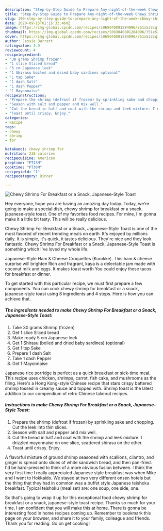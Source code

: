 ```yaml
---
description: "Step-by-Step Guide to Prepare Any-night-of-the-week Chewy Shrimp For Breakfast or a Snack, Japanese-Style Toast"
title: "Step-by-Step Guide to Prepare Any-night-of-the-week Chewy Shrimp For Breakfast or a Snack, Japanese-Style Toast"
slug: 190-step-by-step-guide-to-prepare-any-night-of-the-week-chewy-shrimp-for-breakfast-or-a-snack-japanese-style-toast
date: 2020-09-15T02:16:33.460Z
image: https://img-global.cpcdn.com/recipes/5069040801284096/751x532cq70/chewy-shrimp-for-breakfast-or-a-snack-japanese-style-toast-recipe-main-photo.jpg
thumbnail: https://img-global.cpcdn.com/recipes/5069040801284096/751x532cq70/chewy-shrimp-for-breakfast-or-a-snack-japanese-style-toast-recipe-main-photo.jpg
cover: https://img-global.cpcdn.com/recipes/5069040801284096/751x532cq70/chewy-shrimp-for-breakfast-or-a-snack-japanese-style-toast-recipe-main-photo.jpg
author: Jessie Barrett
ratingvalue: 3.9
reviewcount: 4
recipeingredient:
- "30 grams Shrimp frozen"
- "1 slice Sliced bread"
- "5 cm Japanese leek"
- "1 Shirasu boiled and dried baby sardines optional"
- "1 tsp Sake"
- "1 dash Salt"
- "1 dash Pepper"
- "1 Mayonnaise"
recipeinstructions:
- "Prepare the shrimp (defrost if frozen) by sprinkling sake and chopping. Cut the leek into thin slices."
- "Season with salt and pepper and mix well."
- "Cut the bread in half and coat with the shrimp and leek mixture. I drizzled mayonnaise on one slice, scattered shirasu on the other."
- "Toast until crispy. Enjoy."
categories:
- Recipe
tags:
- chewy
- shrimp
- for

katakunci: chewy shrimp for 
nutrition: 238 calories
recipecuisine: American
preptime: "PT13M"
cooktime: "PT30M"
recipeyield: "1"
recipecategory: Dinner

---
```



![Chewy Shrimp For Breakfast or a Snack, Japanese-Style Toast](https://img-global.cpcdn.com/recipes/5069040801284096/751x532cq70/chewy-shrimp-for-breakfast-or-a-snack-japanese-style-toast-recipe-main-photo.jpg)

Hey everyone, hope you are having an amazing day today. Today, we're going to make a special dish, chewy shrimp for breakfast or a snack, japanese-style toast. One of my favorites food recipes. For mine, I'm gonna make it a little bit tasty. This will be really delicious.

Chewy Shrimp For Breakfast or a Snack, Japanese-Style Toast is one of the most favored of recent trending meals on earth. It's enjoyed by millions daily. It is simple, it's quick, it tastes delicious. They're nice and they look fantastic. Chewy Shrimp For Breakfast or a Snack, Japanese-Style Toast is something which I've loved my whole life.

Japanese-Style Ham &amp; Cheese Croquettes (Korokke). This ham &amp; cheese surprise will brighten Rich and fragrant, kaya is a delectable jam made with coconut milk and eggs. It makes toast worth You could enjoy these tacos for breakfast or dinner.


To get started with this particular recipe, we must first prepare a few components. You can cook chewy shrimp for breakfast or a snack, japanese-style toast using 8 ingredients and 4 steps. Here is how you can achieve that.

<!--inarticleads1-->

##### The ingredients needed to make Chewy Shrimp For Breakfast or a Snack, Japanese-Style Toast:

1. Take 30 grams Shrimp (frozen)
1. Get 1 slice Sliced bread
1. Make ready 5 cm Japanese leek
1. Get 1 Shirasu (boiled and dried baby sardines) (optional)
1. Get 1 tsp Sake
1. Prepare 1 dash Salt
1. Take 1 dash Pepper
1. Get 1 Mayonnaise


Japanese rice porridge is perfect as a quick breakfast or sick-time meal. This recipe uses chicken, shrimps, carrot, fish cake, and mushrooms as the filing. Here&#39;s a Hong Kong-style Chinese recipe that stars crispy battered shrimp tossed in creamy sauce and topped with. Shrimp toast is the latest addition to our compendium of retro Chinese takeout recipes. 

<!--inarticleads2-->

##### Instructions to make Chewy Shrimp For Breakfast or a Snack, Japanese-Style Toast:

1. Prepare the shrimp (defrost if frozen) by sprinkling sake and chopping. Cut the leek into thin slices.
1. Season with salt and pepper and mix well.
1. Cut the bread in half and coat with the shrimp and leek mixture. I drizzled mayonnaise on one slice, scattered shirasu on the other.
1. Toast until crispy. Enjoy.


A flavorful mixture of ground shrimp seasoned with scallions, cilantro, and ginger is spread onto slices of white sandwich bread, and then pan-fried. I&#39;d be hard-pressed to think of a more obvious fusion between. I think the very first time I really appreciated Japanese style breakfast was when Mike and I went to Hokkaido. We stayed at two very different onsen hotels but the thing that they had in common was a buffet style Japanese teishoku breakfast. Typical teishoku (meal set) are: one soup, one side, one. 

So that's going to wrap it up for this exceptional food chewy shrimp for breakfast or a snack, japanese-style toast recipe. Thanks so much for your time. I am confident that you will make this at home. There is gonna be interesting food in home recipes coming up. Remember to bookmark this page on your browser, and share it to your family, colleague and friends. Thank you for reading. Go on get cooking!

